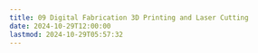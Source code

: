 ```yaml
---
title: 09 Digital Fabrication 3D Printing and Laser Cutting
date: 2024-10-29T12:00:00
lastmod: 2024-10-29T05:57:32
---
```

